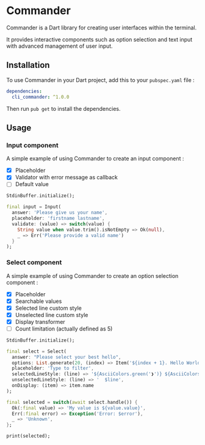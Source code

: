 # Commander

Commander is a Dart library for creating user interfaces within the terminal.

It provides interactive components such as option selection and text input with advanced management of
user input.

## Installation

To use Commander in your Dart project, add this to your `pubspec.yaml` file :
```yaml
dependencies:
  cli_commander: ^1.0.0
```

Then run `pub get` to install the dependencies.

## Usage

### Input component

A simple example of using Commander to create an input component :

- [x] Placeholder
- [x] Validator with error message as callback
- [ ] Default value

```dart
StdinBuffer.initialize();

final input = Input(
  answer: 'Please give us your name',
  placeholder: 'firstname lastname',
  validate: (value) => switch(value) {
    String value when value.trim().isNotEmpty => Ok(null),
    _ => Err('Please provide a valid name')
  }
);
```

### Select component
A simple example of using Commander to create an option selection component :

- [x] Placeholder
- [x] Searchable values
- [x] Selected line custom style
- [x] Unselected line custom style
- [x] Display transformer
- [ ] Count limitation (actually defined as 5)

```dart
StdinBuffer.initialize();

final select = Select(
  answer: "Please select your best hello",
  options: List.generate(20, (index) => Item('${index + 1}. Hello World', index + 1)),
  placeholder: 'Type to filter',
  selectedLineStyle: (line) => '${AsciiColors.green('❯')} ${AsciiColors.lightCyan(line)}',
  unselectedLineStyle: (line) => '  $line',
  onDisplay: (item) => item.name
);

final selected = switch(await select.handle()) {
  Ok(:final value) => 'My value is ${value.value}',
  Err(:final error) => Exception('Error: $error'),
  _ => 'Unknown',
};

print(selected);
```

